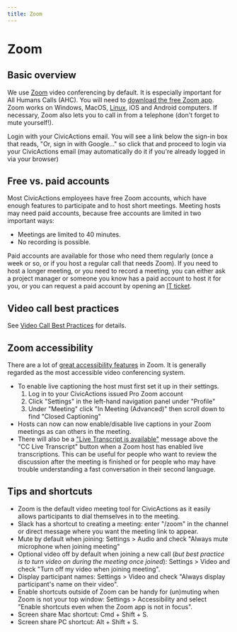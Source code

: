 ```yaml
---
title: Zoom
---
```


# Zoom

## Basic overview

We use [Zoom](https://zoom.us/) video conferencing by default. It is especially important for All Humans Calls (AHC). You will need to [download the free Zoom app](https://zoom.us/support/download). Zoom works on Windows, MacOS, [Linux](https://zoom.us/download?os=linux), iOS and Android computers. If necessary, Zoom also lets you to call in from a telephone (don't forget to mute yourself!).

Login with your CivicActions email. You will see a link below the sign-in box that reads, "Or, sign in with Google..." so click that and proceed to login via your CivicActions email (may automatically do it if you're already logged in via your browser)

## Free vs. paid accounts

Most CivicActions employees have free Zoom accounts, which have enough features to participate and to host short meetings. Meeting hosts may need paid accounts, because free accounts are limited in two important ways:

- Meetings are limited to 40 minutes.
- No recording is possible.

Paid accounts are available for those who need them regularly (once a week or so, or if you host a regular call that needs Zoom). If you need to host a longer meeting, or you need to record a meeting, you can either ask a project manager or someone you know has a paid account to host it for you, or you can request a paid account by opening an [IT ticket](README.md).

## Video call best practices

See [Video Call Best Practices](../../company-policies/new-hire-orientation/video-call-best-practices.md) for details.

## Zoom accessibility

There are a lot of [great accessibility features](https://explore.zoom.us/en/accessibility/) in Zoom. It is generally regarded as the most accessible video conferencing system.

- To enable live captioning the host must first set it up in their settings.
    1. Log in to your CivicActions issued Pro Zoom account
    1. Click "Settings" in the left-hand navigation panel under "Profile"
    1. Under "Meeting" click "In Meeting (Advanced)" then scroll down to find "Closed Captioning"
- Hosts can now can now enable/disable live captions in your Zoom meetings as can others in the meeting.
- There will also be a ["Live Transcript is available"](https://support.zoom.us/hc/en-us/articles/115004794983-Automatically-Transcribe-Cloud-Recordings-?_ga=2.177759968.494881096.1614756525-359380451.1613573452) message above the "CC Live Transcript" button when a Zoom host has enabled live transcriptions. This can be useful for people who want to review the discussion after the meeting is finished or for people who may have trouble understanding a fast conversation in their second language.

## Tips and shortcuts

- Zoom is the default video meeting tool for CivicActions as it easily allows participants to dial themselves in to the meeting.
- Slack has a shortcut to creating a meeting: enter "/zoom" in the channel or direct message where you want the meeting link to appear.
- Mute by default when joining: Settings > Audio and check "Always mute microphone when joining meeting"
- Optional video off by default when joining a new call (_but best practice is to turn video on during the meeting once joined_): Settings > Video and check "Turn off my video when joining meeting".
- Display participant names: Settings > Video and check "Always display participant's name on their video".
- Enable shortcuts outside of Zoom can be handy for (un)muting when Zoom is not your top window: Settings > Accessibility and select "Enable shortcuts even when the Zoom app is not in focus".
- Screen share Mac shortcut: Cmd + Shift + S.
- Screen share PC shortcut: Alt + Shift + S.
